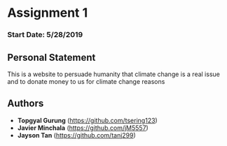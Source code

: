 # Assignment 1 

### Start Date: 5/28/2019

## Personal Statement

This is a website to persuade humanity that climate change is a real issue and to donate money to us for climate change reasons 

## Authors

* **Topgyal Gurung** (https://github.com/tsering123)
* **Javier Minchala** (https://github.com/jM5557)
* **Jayson Tan** (https://github.com/tanj299)

